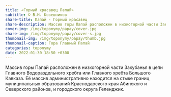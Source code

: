 ```yaml
---
title: «Горный красавец Папай»
subtitle: © В.Н. Ковешников
share-title: Папай - Горный красавец
share-description: Массив горы Папай расположен в низкогорной части Закубанья в цепи Главного Водораздельного хребта или Главного хребта Большого Кавказа.
cover-img: /img/toponymy/papay/cover.jpg
share-img: /img/toponymy/papay/cover-s.jpg
thumbnail-img: /img/toponymy/papay/thumb.jpg
thumbnail-caption: Гора Главный Папай
categories: toponymy
date: 2022-01-30 18:50 +0300
---
```

Массив горы Папай расположен в низкогорной части Закубанья в цепи Главного Водораздельного хребта или Главного хребта Большого Кавказа. Её массив административно находится на стыке границ муниципальных образований Краснодарского края Абинского и Северского районов, и городского округа Геленджик.